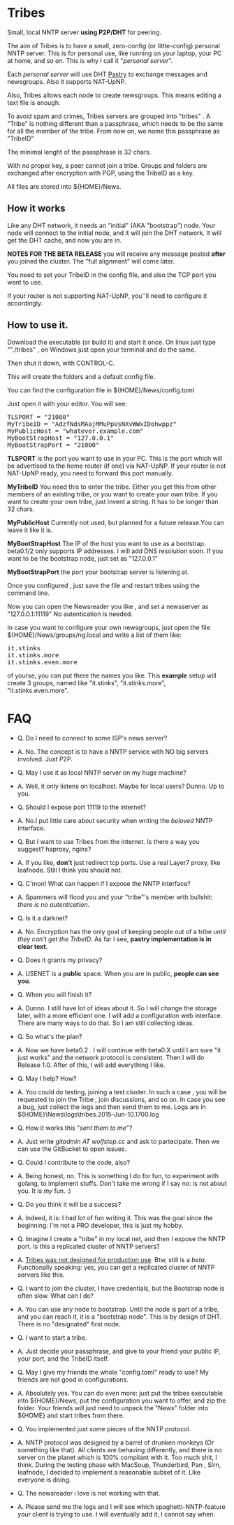 # Tribes
Small, local NNTP server **using P2P/DHT**  for peering.

The aim of Tribes is to have a small, zero-config (or little-config) personal NNTP
server. This is for personal use, like running on your laptop,  your PC at home, and so on.
This is why I call it "_personal server_".

Each _personal server_ will use DHT [Pastry](http://en.wikipedia.org/wiki/Pastry_%28DHT%29)
to exchange messages and newsgroups. Also it supports NAT-UpNP.

Also, Tribes allows each node to create newsgroups. This means editing a text file
is enough.

To avoid spam and crimes, Tribes servers are grouped into "tribes" . A "Tribe" is nothing
different than a passphrase, which needs to be the same for all the member of the tribe.
From now on, we name this passphrase as "TribeID"

The minimal lenght of the passphrase is 32 chars.

With no proper key, a peer cannot join a tribe. Groups and folders are exchanged
after encryption with PGP, using the TribeID as a key.

All files are stored into ${HOME}/News. 

## How it works 

Like any DHT network, it needs an "initial" (AKA "bootstrap") node. Your node
will connect to the initial node, and it will join the DHT network. It will get
the DHT cache, and now you are in.

**NOTES FOR THE BETA RELEASE** you will receive any message posted **after** you joined
the cluster. The "full alignment" will come later.

You need to set your TribeID in the config file, and also the TCP port you want to use.

If your router is not supporting NAT-UpNP, you''ll need to configure it accordingly.

## How to use it.

Download the executable (or build it) and start it once.
On linux just type ""./tribes" , on Windows just open your terminal and do the same.

Then shut it  down, with CONTROL-C.

This will create the folders and a default config file.

You can find the configuration file in ${HOME}/News/config.toml

Just open it with your editor. You will see:

<pre>
TLSPORT = "21000"
MyTribeID = "AdzfNdsMAajMMuPpVsNXvWWxIDohwppz"
MyPublicHost = "whatever.example.com"
MyBootStrapHost = "127.0.0.1"
MyBootStrapPort = "21000"
</pre>

**TLSPORT** is the port you want to use in your PC. This is the port which
will be advertised to the home router (if one) via NAT-UpNP. If your router
is not NAT-UpNP ready, you need to forward this port manually.

**MyTribeID** You need this to enter the tribe. Either you get this from other members
of an existing tribe, or you want to create your own tribe. If you want to create your
own tribe, just invent a string. It has to be longer than 32 chars.

**MyPublicHost** Currently not used, but planned for a future release.You can leave it 
like it is.

**MyBootStrapHost** The IP of the host you want to use as a bootstrap. beta0.1/2 only
supports IP addresses. I will add DNS resolution soon. If you want to be the bootstrap
node, just set as "127.0.0.1"

**MyBootStrapPort** the port your bootstrap server is listening at. 

Once you configured , just save the file and restart tribes using the command line.

Now you can open the Newsreader you like , and set a newsserver as "127.0.0.1:11119"
No autentication is needed.

In case you want to configure your own newsgroups, just open the file ${HOME}/News/groups/ng.local
and write  a list of them like:

<pre>
it.stinks
it.stinks.more
it.stinks.even.more
</pre>

of yourse, you can put there the names you like. This **example** setup will create 3 groups,
named like "it.stinks", "it.stinks.more", "it.stinks.even.more". 

# FAQ

- Q. Do I need to connect to some ISP's news server?
- A. No. The concept is to have a NNTP service with NO big servers involved. Just P2P.

- Q. May I use it as local NNTP server on my huge machine?
- A. Well, it only listens on localhost. Maybe for local users? Dunno. Up to you.

- Q. Should I expose port 11119 to the internet?
- A. No.I put little care about security when writing the _beloved_ NNTP interface.

- Q. But I want to use Tribes from the internet. Is there a way you suggest? haproxy, nginx?
- A. If you like, **don't** just redirect tcp ports. Use a real Layer7 proxy, like leafnode. Still I think you should not.

- Q. C'mon! What can happen if I expose the NNTP interface?
- A. Spammers will flood you and your "tribe"'s member with bullshit: _there is no autentication_.

- Q. Is it a darknet?
- A. No. Encryption has the only goal of keeping people out of a tribe _until they can't get the TribeID_. As far I see, **pastry implementation is in clear text**.

- Q. Does it grants my privacy?
- A. USENET is a **public** space. When you are in public, **people can see you**.

- Q. When you will finish it?
- A. Dunno. I still have lot of ideas about it. So I will change the storage later, with a more efficient one. I will add a configuration web interface. There are many ways to do that. So I am still collecting ideas.

- Q. So what's the plan?
- A. Now we have beta0.2 . I will continue with beta0.X until I am sure "it just works" and the network protocol is consistent. Then I will do Release 1.0. After of this, I will add  everything I like.

- Q. May I help? How?
- A. You could do testing, joining a test cluster. In such a case , you will be requested to join the Tribe , join discussions, and so on. In case you see a bug, just collect the logs and then send them to me. Logs are in ${HOME}\News\logs\tribes.2015-Jun-10.1700.log

- Q. How it works this "_sent them to me_"?
- A. Just write _gitadmin AT wolfstep.cc_ and ask to partecipate. Then we can use the GitBucket to open issues.

- Q. Could I contribute to the code, also?
- A. Being honest, no. This is something I do for fun, to experiment with golang, to implement stuffs. Don't take me wrong if I say no: is not about you. It is _my_ fun. :)

- Q. Do you think it will be a success?
- A. Indeed, it is: I had lot of fun writing it. This was the goal since the beginning: I'm  not a PRO developer,  this is just my hobby.

- Q. Imagine I create a "tribe" in my local net, and then I expose the NNTP port. Is this a replicated cluster of NNTP servers?
- A. <u>Tribes was not designed for production use</u>. Btw, still is a _beta_. Functionally speaking: yes, you can get a replicated cluster of NNTP servers like this.

- Q. I want to join the cluster, I have credentials, but the Bootstrap node is often slow. What can I do?
- A. You can use any node to bootstrap. Until the node is part of a tribe, and you can reach it, it is a "bootstrap node". This is by design of DHT. There is no "designated" first node.

- Q. I want to start a tribe.
- A. Just decide your passphrase, and give to your friend your public IP, your port, and the TribeID itself. 

- Q. May I give my friends the whole "config.toml" ready to use? My friends are not good in configurations.
- A. Absolutely yes. You can do even more: just put the tribes executable into ${HOME}/News, put the configuration you want to offer, and zip the folder. Your friends will just need to unpack the "News" folder into ${HOME} and start tribes from there.

- Q. You implemented just some pieces of the NNTP protocol.
- A. NNTP protocol was designed by a barrel of drunken monkeys (Or something like that). All clients are behaving differently, and there is no server on the planet which is 100% compliant with it. Too much shit, I think. During the testing phase with MacSoup, Thunderbird, Pan , Slrn, leafnode,  I decided to implement a reasonable subset of it. Like everyone is doing.

- Q. The newsreader i love is not working with that.
- A. Please send me the logs and I will see which spaghetti-NNTP-feature your client is trying to use. I will eventually add it,  I cannot say when.


